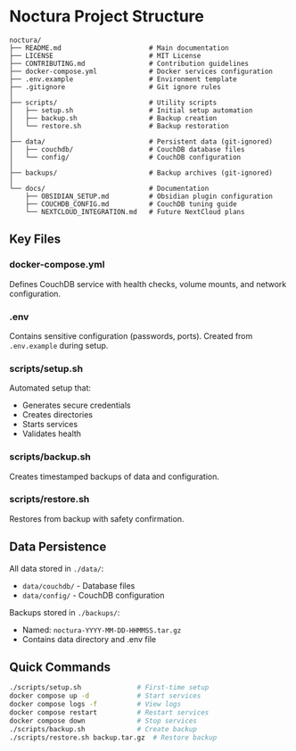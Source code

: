 # Noctura Project Structure

```
noctura/
├── README.md                      # Main documentation
├── LICENSE                        # MIT License
├── CONTRIBUTING.md                # Contribution guidelines
├── docker-compose.yml             # Docker services configuration
├── .env.example                   # Environment template
├── .gitignore                     # Git ignore rules
│
├── scripts/                       # Utility scripts
│   ├── setup.sh                   # Initial setup automation
│   ├── backup.sh                  # Backup creation
│   └── restore.sh                 # Backup restoration
│
├── data/                          # Persistent data (git-ignored)
│   ├── couchdb/                   # CouchDB database files
│   └── config/                    # CouchDB configuration
│
├── backups/                       # Backup archives (git-ignored)
│
└── docs/                          # Documentation
    ├── OBSIDIAN_SETUP.md          # Obsidian plugin configuration
    ├── COUCHDB_CONFIG.md          # CouchDB tuning guide
    └── NEXTCLOUD_INTEGRATION.md   # Future NextCloud plans
```

## Key Files

### docker-compose.yml
Defines CouchDB service with health checks, volume mounts, and network configuration.

### .env
Contains sensitive configuration (passwords, ports). Created from `.env.example` during setup.

### scripts/setup.sh
Automated setup that:
- Generates secure credentials
- Creates directories
- Starts services
- Validates health

### scripts/backup.sh
Creates timestamped backups of data and configuration.

### scripts/restore.sh
Restores from backup with safety confirmation.

## Data Persistence

All data stored in `./data/`:
- `data/couchdb/` - Database files
- `data/config/` - CouchDB configuration

Backups stored in `./backups/`:
- Named: `noctura-YYYY-MM-DD-HHMMSS.tar.gz`
- Contains data directory and .env file

## Quick Commands

```bash
./scripts/setup.sh              # First-time setup
docker compose up -d            # Start services
docker compose logs -f          # View logs
docker compose restart          # Restart services
docker compose down             # Stop services
./scripts/backup.sh             # Create backup
./scripts/restore.sh backup.tar.gz  # Restore backup
```
